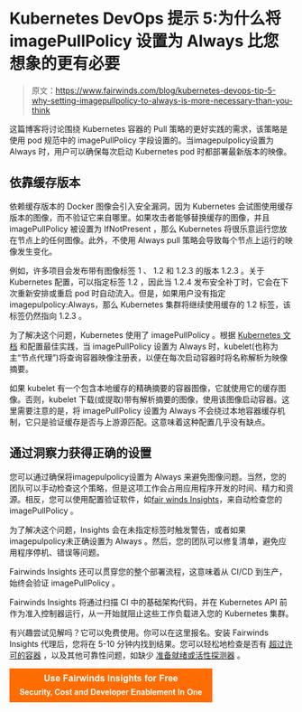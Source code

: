 # Kubernetes DevOps 提示 5:为什么将 imagePullPolicy 设置为 Always 比您想象的更有必要

> 原文：<https://www.fairwinds.com/blog/kubernetes-devops-tip-5-why-setting-imagepullpolicy-to-always-is-more-necessary-than-you-think>

 这篇博客将讨论围绕 Kubernetes 容器的 Pull 策略的更好实践的需求，该策略是使用 pod 规范中的 imagePullPolicy 字段设置的。当imagepulpolicy设置为 Always 时，用户可以确保每次启动 Kubernetes pod 时都部署最新版本的映像。

## 依靠缓存版本

依赖缓存版本的 Docker 图像会引入安全漏洞，因为 Kubernetes 会试图使用缓存版本的图像，而不验证它来自哪里。如果攻击者能够替换缓存的图像，并且 imagePullPolicy 被设置为 IfNotPresent ，那么 Kubernetes 将很乐意运行您放在节点上的任何图像。此外，不使用 Always pull 策略会导致每个节点上运行的映像发生变化。

例如，许多项目会发布带有图像标签 1 、 1.2 和 1.2.3 的版本 1.2.3 。关于 Kubernetes 配置，可以指定标签 1.2 ，因此当 1.2.4 发布安全补丁时，它会在下次重新安排或重启 pod 时自动流入。但是，如果用户没有指定imagepulpolicy:Always，那么 Kubernetes 集群将继续使用缓存的 1.2 标签，该标签仍然指向 1.2.3 。

为了解决这个问题，Kubernetes 使用了 imagePullPolicy 。根据 [Kubernetes 文档](https://kubernetes.io/docs/concepts/configuration/overview/#container-images) 和配置最佳实践，当 imagePullPolicy 设置为 Always 时，kubelet(也称为主“节点代理”)将查询容器映像注册表，以便在每次启动容器时将名称解析为映像摘要。

如果 kubelet 有一个包含本地缓存的精确摘要的容器图像，它就使用它的缓存图像。否则，kubelet 下载(或提取)带有解析摘要的图像，使用该图像启动容器。这里需要注意的是，将 imagePullPolicy 设置为 Always 不会绕过本地容器缓存机制，它只是验证缓存是否与上游源匹配。这意味着这种配置几乎没有缺点。

## 通过洞察力获得正确的设置

您可以通过确保将imagepulpolicy设置为 Always 来避免图像问题。当然，您的团队可以手动检查这个策略，但是这项工作会占用应用程序开发的时间、精力和资源。相反，您可以使用配置验证软件，如[fair winds Insights](https://www.fairwinds.com/?utm_source=adwords&utm_medium=ppc&utm_term=fairwinds%20insights&utm_campaign=Branded&hsa_cam=9424392662&hsa_mt=b&hsa_ver=3&hsa_src=g&hsa_ad=524170558549&hsa_net=adwords&hsa_tgt=kwd-1494176964684&hsa_acc=8748715703&hsa_grp=95380032853&hsa_kw=fairwinds%20insights&gclid=Cj0KCQjwl7qSBhD-ARIsACvV1X1g_8YMyD-_sAolWXtzaxdIFne7GApsVaI8szm73UGjQTqQrA4HS_UaApEMEALw_wcB)，来自动检查您的 imagePullPolicy 。

为了解决这个问题，Insights 会在未指定标签时触发警告，或者如果imagepulpolicy未正确设置为 Always 。然后，您的团队可以修复清单，避免应用程序停机、错误等问题。

Fairwinds Insights 还可以贯穿您的整个部署流程，这意味着从 CI/CD 到生产，始终会验证 imagePullPolicy 。

Fairwinds Insights 将通过扫描 CI 中的基础架构代码，并在 Kubernetes API 前作为准入控制器运行，从一开始就阻止这些工作负载进入您的 Kubernetes 集群。

有兴趣尝试见解吗？它可以免费使用。你可以在这里报名。安装 Fairwinds Insights 代理后，您将在 5-10 分钟内找到结果。您可以轻松地检查是否有 [超过许可的容器](https://www.fairwinds.com/blog/how-to-identify-over-permissioned-containers) ，以及其他可靠性问题，如缺少 [准备就绪或活性探测器](https://www.fairwinds.com/blog/how-to-identify-missing-readiness-probes-in-kubernetes) 。

[![Use Fairwinds Insights for Free Security, Cost and Developer Enablement In One](img/7c86296320eb01b215d8e2755e9c5b9d.png) ](https://cta-redirect.hubspot.com/cta/redirect/2184645/34aa4987-a1f9-438a-a145-d7d82d5c479a)